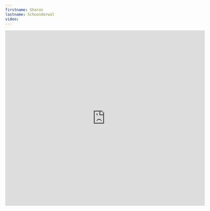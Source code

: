 ```yaml
--- 
firstname: Sharon
lastname: Schoonderwal
video: 
--- 
```


<iframe src="https://player.vimeo.com/video/560844291" width="640" height="564" frameborder="0" allow="autoplay; fullscreen" allowfullscreen></iframe>